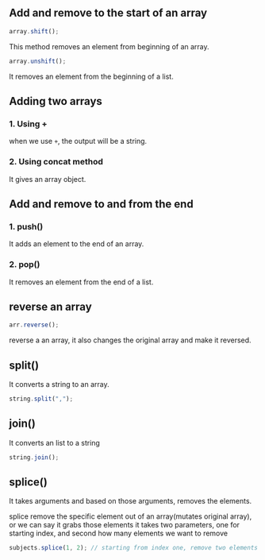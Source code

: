 ## Add and remove to the start of an array

```js
array.shift();
```

This method removes an element from beginning of an array.

```js
array.unshift();
```

It removes an element from the beginning of a list.

## Adding two arrays

### 1. Using +

when we use `+`, the output will be a string.

### 2. Using concat method

It gives an array object.

## Add and remove to and from the end

### 1. push()

It adds an element to the end of an array.

### 2. pop()

It removes an element from the end of a list.

## reverse an array

```js
arr.reverse();
```

reverse a an array, it also changes the original array and make it reversed.

## split()

It converts a string to an array.

```js
string.split(",");
```

## join()

It converts an list to a string

```js
string.join();
```

## splice()

It takes arguments and based on those arguments, removes the elements.

splice remove the specific element out of an array(mutates original array), or we can say it grabs those elements
it takes two parameters, one for starting index, and second how many elements we want to remove

```js
subjects.splice(1, 2); // starting from index one, remove two elements from subjects list
```
